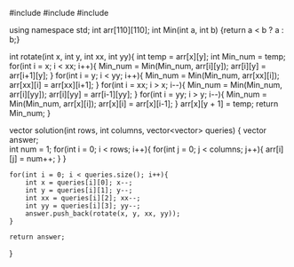 #include <string>
#include <vector>
#include <iostream>

using namespace std;
int arr[110][110];
int Min(int a, int b) {return a < b ? a : b;}

int rotate(int x, int y, int xx, int yy){
int temp = arr[x][y];
int Min_num = temp;
for(int i = x; i < xx; i++){
Min_num = Min(Min_num, arr[i][y]);
arr[i][y] = arr[i+1][y];
}
for(int i = y; i < yy; i++){
Min_num = Min(Min_num, arr[xx][i]);
arr[xx][i] = arr[xx][i+1];
}
for(int i = xx; i > x; i--){
Min_num = Min(Min_num, arr[i][yy]);
arr[i][yy] = arr[i-1][yy];
}
for(int i = yy; i > y; i--){
Min_num = Min(Min_num, arr[x][i]);
arr[x][i] = arr[x][i-1];
}
arr[x][y + 1] = temp;
return Min_num;
}

vector<int> solution(int rows, int columns, vector<vector<int>> queries) {
vector<int> answer;  
 int num = 1;
for(int i = 0; i < rows; i++){
for(int j = 0; j < columns; j++){
arr[i][j] = num++;
}
}

    for(int i = 0; i < queries.size(); i++){
        int x = queries[i][0]; x--;
        int y = queries[i][1]; y--;
        int xx = queries[i][2]; xx--;
        int yy = queries[i][3]; yy--;
        answer.push_back(rotate(x, y, xx, yy));
    }

    return answer;

}
